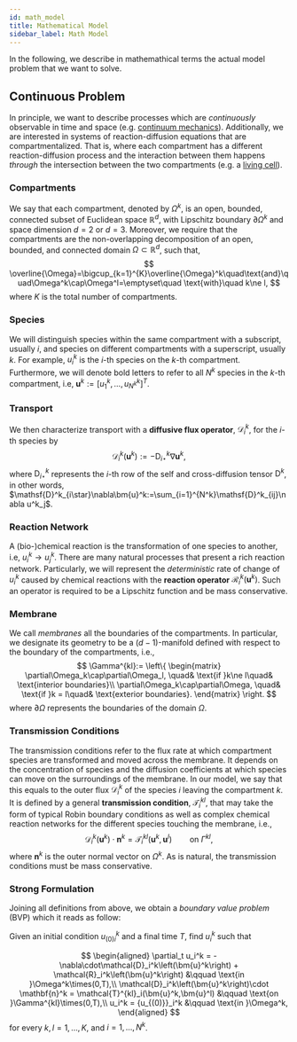 ```yaml
---
id: math_model
title: Mathematical Model
sidebar_label: Math Model
---
```


In the following, we describe in mathemathical terms the actual model problem
that we want to solve.

## Continuous Problem

In principle, we want to describe processes which are *continuously* observable in
time and space (e.g.
[continuum mechanics](https://en.wikipedia.org/wiki/Continuum_mechanics#Concept_of_a_continuum)).
Additionally, we are interested in systems of reaction-diffusion equations that are
compartmentalized. That is, where each compartment has a different
reaction-diffusion process and the interaction between them happens
*through* the intersection between the two compartments (e.g. a
[living cell](https://en.wikipedia.org/wiki/Cell_(biology))).

### Compartments

We say that each compartment, denoted by $\Omega^k$, is an open, bounded,
connected subset of Euclidean space $\mathbb{R}^d$, with Lipschitz boundary
$\partial\Omega^k$ and space dimension $d=2$ or $d=3$. Moreover, we require
that the compartments are the non-overlapping decomposition of an open, bounded,
and connected domain $\Omega\subset\mathbb{R}^d$, such that,
$$
  \overline{\Omega}=\bigcup_{k=1}^{K}\overline{\Omega}^k\quad\text{and}\quad\Omega^k\cap\Omega^l=\emptyset\quad \text{with}\quad k\ne l,
$$
where $K$ is the total number of compartments.

### Species
We will distinguish species within the same compartment with a subscript,
usually $i$, and species on different compartments with a superscript, usually
$k$. For example, $u_i^k$ is the $i$-th species on the $k$-th compartment.
Furthermore, we will denote bold letters to refer to all $N^k$ species in the
$k$-th compartment, i.e, $\bm{u}^k:=[u^k_1,\dots,u_{N^k}^k]^T$.

### Transport

We then characterize transport with a **diffusive flux operator**,
$\mathcal{D}_i^k$, for the $i$-th species by
$$
\mathcal{D}^k_i\left(\bm{u}^k\right):=-\mathsf{D}^k_{i\star} \nabla \bm{u}^k,
$$
where $\mathsf{D}^k_{i\star}$ represents the $i$-th row of the self and
cross-diffusion tensor $\mathsf{D}^k$, in other words,
$\mathsf{D}^k_{i\star}\nabla\bm{u}^k:=\sum_{i=1}^{N^k}\mathsf{D}^k_{ij}\nabla u^k_j$.

### Reaction Network

A (bio-)chemical reaction is the transformation of one species to another, i.e,
$u_i^k\to u_j^k$. There are many natural processes that present a rich reaction
network. Particularly, we will represent the *deterministic* rate of change of
$u^k_i$ caused by chemical reactions with the **reaction operator**
$\mathcal{R}_i^k\left(\bm{u}^k\right)$. Such an operator is required to be a
Lipschitz function and be mass conservative.

### Membrane

We call *membranes* all the boundaries of the compartments. In particular, we
designate its geometry to be a $(d-1)$-manifold defined with respect to the
boundary of the compartments, i.e.,
$$
\Gamma^{kl}:=
  \left\{
  \begin{matrix}
    \partial\Omega_k\cap\partial\Omega_l, \quad& \text{if }k\ne l\quad& \text{interior boundaries}\\
    \partial\Omega_k\cap\partial\Omega,   \quad& \text{if }k =  l\quad& \text{exterior boundaries}.
  \end{matrix}
  \right.
$$
where $\partial\Omega$ represents the boundaries of the domain $\Omega$.


### Transmission Conditions

The transmission conditions refer to the flux rate at which compartment
species are transformed and moved across the membrane. It depends on the
concentration of species and the diffusion coefficients at
which species can move on the surroundings of the membrane. In our model, we say
that this equals to the outer flux $\mathcal{D}_i^k$ of the
species $i$ leaving the compartment $k$. It is defined by a general
**transmission condition**, $\mathcal{T}^{kl}_i$, that may take the form of
typical Robin boundary conditions as well as complex chemical reaction networks
for the different species touching the membrane, i.e.,
$$
\mathcal{D}_i^{k}\left(\bm{u}^k\right)\cdot\mathbf{n}^k = \mathcal{T}_i^{kl}\left(\bm{u}^k,\bm{u}^l\right)\qquad \text{on }\Gamma^{kl},
$$
where $\mathbf{n}^k$ is the outer normal vector on $\Omega^k$. As is natural,
the transmission conditions must be mass conservative.

### Strong Formulation

Joining all definitions from above, we obtain a *boundary value problem* (BVP)
which it reads as follow:

Given an initial condition ${u_{(0)}}_i^k$ and a final time $T$, find $u_i^k$
such that

$$
\begin{aligned}
\partial_t u_i^k = -\nabla\cdot\mathcal{D}_i^k\left(\bm{u}^k\right) + \mathcal{R}_i^k\left(\bm{u}^k\right) &\qquad \text{in }\Omega^k\times(0,T),\\
\mathcal{D}_i^k\left(\bm{u}^k\right)\cdot \mathbf{n}^k = \mathcal{T}^{kl}_i(\bm{u}^k,\bm{u}^l) &\qquad \text{on }\Gamma^{kl}\times(0,T),\\
u_i^k = {u_{(0)}}_i^k &\qquad \text{in }\Omega^k,
\end{aligned}
$$
for every $k,l=1,\ldots,K$, and $i=1,\ldots,N^k$.
